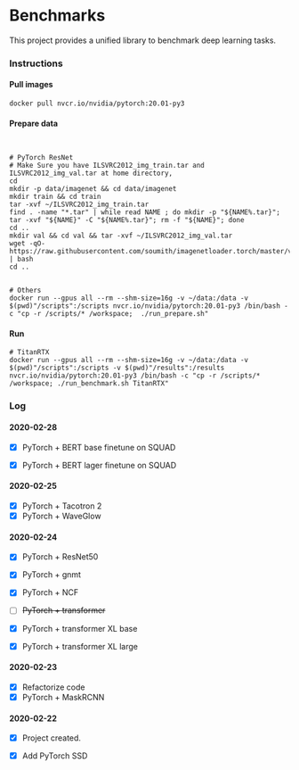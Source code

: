 # Benchmarks


This project provides a unified library to benchmark deep learning tasks. 


### Instructions

#### Pull images

```
docker pull nvcr.io/nvidia/pytorch:20.01-py3
```

#### Prepare data

```


# PyTorch ResNet
# Make Sure you have ILSVRC2012_img_train.tar and ILSVRC2012_img_val.tar at home directory,
cd
mkdir -p data/imagenet && cd data/imagenet
mkdir train && cd train 
tar -xvf ~/ILSVRC2012_img_train.tar 
find . -name "*.tar" | while read NAME ; do mkdir -p "${NAME%.tar}"; tar -xvf "${NAME}" -C "${NAME%.tar}"; rm -f "${NAME}"; done 
cd ..
mkdir val && cd val && tar -xvf ~/ILSVRC2012_img_val.tar
wget -qO- https://raw.githubusercontent.com/soumith/imagenetloader.torch/master/valprep.sh | bash
cd ..


# Others
docker run --gpus all --rm --shm-size=16g -v ~/data:/data -v $(pwd)"/scripts":/scripts nvcr.io/nvidia/pytorch:20.01-py3 /bin/bash -c "cp -r /scripts/* /workspace;  ./run_prepare.sh"
```

#### Run 

```
# TitanRTX
docker run --gpus all --rm --shm-size=16g -v ~/data:/data -v $(pwd)"/scripts":/scripts -v $(pwd)"/results":/results nvcr.io/nvidia/pytorch:20.01-py3 /bin/bash -c "cp -r /scripts/* /workspace; ./run_benchmark.sh TitanRTX"
```


### Log

#### 2020-02-28

- [x] PyTorch + BERT base finetune on SQUAD
- [x] PyTorch + BERT lager finetune on SQUAD


#### 2020-02-25

- [x] PyTorch + Tacotron 2
- [x] PyTorch + WaveGlow

#### 2020-02-24

- [x] PyTorch + ResNet50
- [x] PyTorch + gnmt
- [x] PyTorch + NCF
- [ ] ~~PyTorch + transformer~~
- [x] PyTorch + transformer XL base
- [x] PyTorch + transformer XL large


#### 2020-02-23

- [x] Refactorize code
- [x] PyTorch + MaskRCNN

#### 2020-02-22

- [x] Project created.
- [x] Add PyTorch SSD

